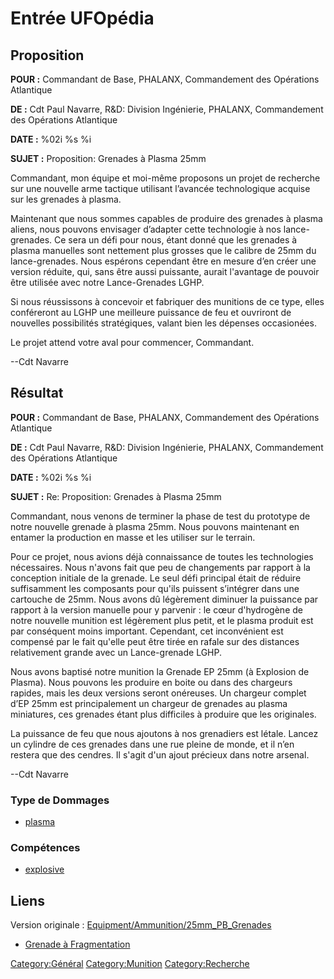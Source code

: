 # Entrée UFOpédia

## Proposition

**POUR :** Commandant de Base, PHALANX, Commandement des Opérations
Atlantique

**DE :** Cdt Paul Navarre, R&D: Division Ingénierie, PHALANX,
Commandement des Opérations Atlantique

**DATE :** %02i %s %i

**SUJET :** Proposition: Grenades à Plasma 25mm

Commandant, mon équipe et moi-même proposons un projet de recherche sur
une nouvelle arme tactique utilisant l’avancée technologique acquise sur
les grenades à plasma.

Maintenant que nous sommes capables de produire des grenades à plasma
aliens, nous pouvons envisager d’adapter cette technologie à nos
lance-grenades. Ce sera un défi pour nous, étant donné que les grenades
à plasma manuelles sont nettement plus grosses que le calibre de 25mm du
lance-grenades. Nous espérons cependant être en mesure d’en créer une
version réduite, qui, sans être aussi puissante, aurait l'avantage de
pouvoir être utilisée avec notre Lance-Grenades LGHP.

Si nous réussissons à concevoir et fabriquer des munitions de ce type,
elles conféreront au LGHP une meilleure puissance de feu et ouvriront de
nouvelles possibilités stratégiques, valant bien les dépenses
occasionées.

Le projet attend votre aval pour commencer, Commandant.

--Cdt Navarre

## Résultat

**POUR :** Commandant de Base, PHALANX, Commandement des Opérations
Atlantique

**DE :** Cdt Paul Navarre, R&D: Division Ingénierie, PHALANX,
Commandement des Opérations Atlantique

**DATE :** %02i %s %i

**SUJET :** Re: Proposition: Grenades à Plasma 25mm

Commandant, nous venons de terminer la phase de test du prototype de
notre nouvelle grenade à plasma 25mm. Nous pouvons maintenant en entamer
la production en masse et les utiliser sur le terrain.

Pour ce projet, nous avions déjà connaissance de toutes les technologies
nécessaires. Nous n'avons fait que peu de changements par rapport à la
conception initiale de la grenade. Le seul défi principal était de
réduire suffisamment les composants pour qu'ils puissent s’intégrer dans
une cartouche de 25mm. Nous avons dû légèrement diminuer la puissance
par rapport à la version manuelle pour y parvenir : le cœur d'hydrogène
de notre nouvelle munition est légèrement plus petit, et le plasma
produit est par conséquent moins important. Cependant, cet inconvénient
est compensé par le fait qu'elle peut être tirée en rafale sur des
distances relativement grande avec un Lance-grenade LGHP.

Nous avons baptisé notre munition la Grenade EP 25mm (à Explosion de
Plasma). Nous pouvons les produire en boite ou dans des chargeurs
rapides, mais les deux versions seront onéreuses. Un chargeur complet
d’EP 25mm est principalement un chargeur de grenades au plasma
miniatures, ces grenades étant plus difficiles à produire que les
originales.

La puissance de feu que nous ajoutons à nos grenadiers est létale.
Lancez un cylindre de ces grenades dans une rue pleine de monde, et il
n’en restera que des cendres. Il s'agit d'un ajout précieux dans notre
arsenal.

--Cdt Navarre

### Type de Dommages

- [plasma](Damage/plasma "wikilink")

### Compétences

- [explosive](Skills/explosive "wikilink")

## Liens

Version originale :
[Equipment/Ammunition/25mm_PB_Grenades](Equipment/Ammunition/25mm_PB_Grenades "wikilink")

- [Grenade à
  Fragmentation](Equipement/Divers/Grenade_à_Fragmentation "wikilink")

[Category:Général](Category:Général "wikilink")
[Category:Munition](Category:Munition "wikilink")
[Category:Recherche](Category:Recherche "wikilink")